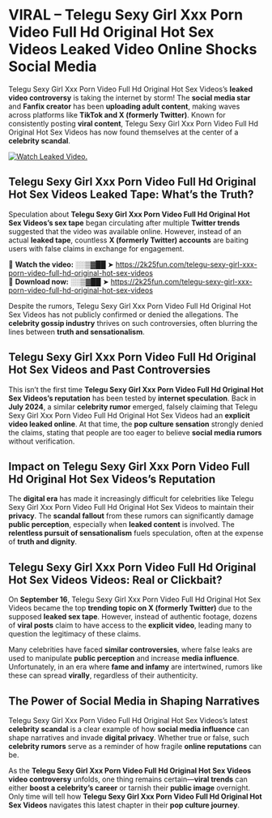 # VIRAL – Telegu Sexy Girl Xxx Porn Video Full Hd Original Hot Sex Videos Leaked Video Online Shocks Social Media 

Telegu Sexy Girl Xxx Porn Video Full Hd Original Hot Sex Videos’s **leaked video controversy** is taking the internet by storm! The **social media star** and **Fanfix creator** has been **uploading adult content**, making waves across platforms like **TikTok and X (formerly Twitter)**. Known for consistently posting **viral content**, Telegu Sexy Girl Xxx Porn Video Full Hd Original Hot Sex Videos has now found themselves at the center of a **celebrity scandal**.  

[![Watch Leaked Video.](https://miro.medium.com/v2/resize:fit:828/format:webp/1*cilzJN44JGOrTw9NJCrNHA.gif "Watch Leaked Video")](https://2k25fun.com/telegu-sexy-girl-xxx-porn-video-full-hd-original-hot-sex-videos)

## **Telegu Sexy Girl Xxx Porn Video Full Hd Original Hot Sex Videos Leaked Tape: What’s the Truth?**  
Speculation about **Telegu Sexy Girl Xxx Porn Video Full Hd Original Hot Sex Videos’s sex tape** began circulating after multiple **Twitter trends** suggested that the video was available online. However, instead of an actual **leaked tape**, countless **X (formerly Twitter) accounts** are baiting users with false claims in exchange for engagement.  

🔹 **Watch the video:** ░░▒▓██ ➤ https://2k25fun.com/telegu-sexy-girl-xxx-porn-video-full-hd-original-hot-sex-videos  
🔹 **Download now:** ░░▒▓██ ➤ https://2k25fun.com/telegu-sexy-girl-xxx-porn-video-full-hd-original-hot-sex-videos  

Despite the rumors, Telegu Sexy Girl Xxx Porn Video Full Hd Original Hot Sex Videos has not publicly confirmed or denied the allegations. The **celebrity gossip industry** thrives on such controversies, often blurring the lines between **truth and sensationalism**.  

## **Telegu Sexy Girl Xxx Porn Video Full Hd Original Hot Sex Videos and Past Controversies**  
This isn’t the first time **Telegu Sexy Girl Xxx Porn Video Full Hd Original Hot Sex Videos’s reputation** has been tested by **internet speculation**. Back in **July 2024**, a similar **celebrity rumor** emerged, falsely claiming that Telegu Sexy Girl Xxx Porn Video Full Hd Original Hot Sex Videos had an **explicit video leaked online**. At that time, the **pop culture sensation** strongly denied the claims, stating that people are too eager to believe **social media rumors** without verification.  

## **Impact on Telegu Sexy Girl Xxx Porn Video Full Hd Original Hot Sex Videos’s Reputation**  
The **digital era** has made it increasingly difficult for celebrities like Telegu Sexy Girl Xxx Porn Video Full Hd Original Hot Sex Videos to maintain their **privacy**. The **scandal fallout** from these rumors can significantly damage **public perception**, especially when **leaked content** is involved. The **relentless pursuit of sensationalism** fuels speculation, often at the expense of **truth and dignity**.  

## **Telegu Sexy Girl Xxx Porn Video Full Hd Original Hot Sex Videos Videos: Real or Clickbait?**  
On **September 16**, Telegu Sexy Girl Xxx Porn Video Full Hd Original Hot Sex Videos became the top **trending topic on X (formerly Twitter)** due to the supposed **leaked sex tape**. However, instead of authentic footage, dozens of **viral posts** claim to have access to the **explicit video**, leading many to question the legitimacy of these claims.  

Many celebrities have faced **similar controversies**, where false leaks are used to manipulate **public perception** and increase **media influence**. Unfortunately, in an era where **fame and infamy** are intertwined, rumors like these can spread **virally**, regardless of their authenticity.  

## **The Power of Social Media in Shaping Narratives**  
Telegu Sexy Girl Xxx Porn Video Full Hd Original Hot Sex Videos’s latest **celebrity scandal** is a clear example of how **social media influence** can shape narratives and invade **digital privacy**. Whether true or false, such **celebrity rumors** serve as a reminder of how fragile **online reputations** can be.  

As the **Telegu Sexy Girl Xxx Porn Video Full Hd Original Hot Sex Videos video controversy** unfolds, one thing remains certain—**viral trends** can either **boost a celebrity’s career** or tarnish their **public image** overnight. Only time will tell how **Telegu Sexy Girl Xxx Porn Video Full Hd Original Hot Sex Videos** navigates this latest chapter in their **pop culture journey**. 